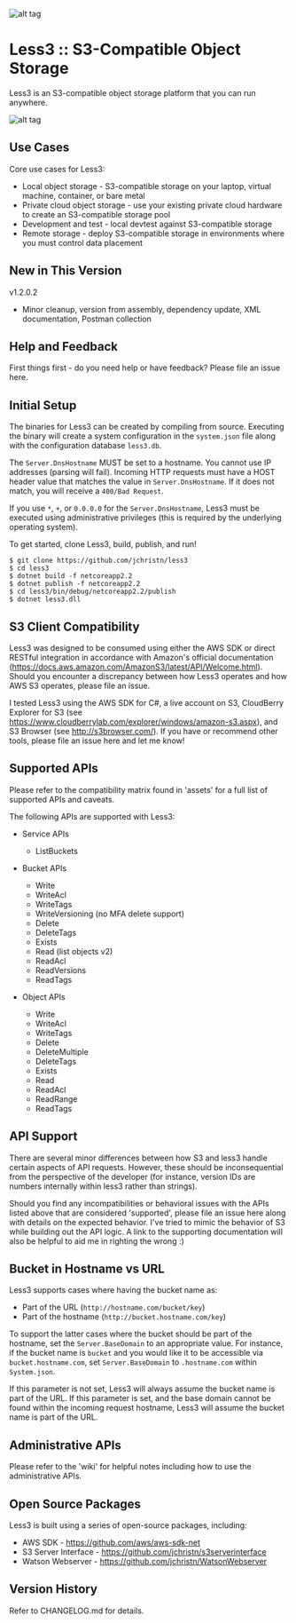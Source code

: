 ![alt tag](https://github.com/jchristn/less3/blob/master/assets/logo.png)

# Less3 :: S3-Compatible Object Storage

Less3 is an S3-compatible object storage platform that you can run anywhere. 

![alt tag](https://github.com/jchristn/less3/blob/master/assets/diagram.png)

## Use Cases

Core use cases for Less3:

- Local object storage - S3-compatible storage on your laptop, virtual machine, container, or bare metal
- Private cloud object storage - use your existing private cloud hardware to create an S3-compatible storage pool
- Development and test - local devtest against S3-compatible storage
- Remote storage - deploy S3-compatible storage in environments where you must control data placement

## New in This Version

v1.2.0.2

- Minor cleanup, version from assembly, dependency update, XML documentation, Postman collection

## Help and Feedback

First things first - do you need help or have feedback?  Please file an issue here. 

## Initial Setup

The binaries for Less3 can be created by compiling from source.  Executing the binary will create a system configuration in the ```system.json``` file along with the configuration database ```less3.db```. 

The ```Server.DnsHostname``` MUST be set to a hostname.  You cannot use IP addresses (parsing will fail).  Incoming HTTP requests must have a HOST header value that matches the value in ```Server.DnsHostname```.  If it does not match, you will receive a ```400/Bad Request```.

If you use ```*```, ```+```, or ```0.0.0.0``` for the ```Server.DnsHostname```, Less3 must be executed using administrative privileges (this is required by the underlying operating system).

To get started, clone Less3, build, publish, and run!

```
$ git clone https://github.com/jchristn/less3
$ cd less3
$ dotnet build -f netcoreapp2.2
$ dotnet publish -f netcoreapp2.2
$ cd less3/bin/debug/netcoreapp2.2/publish
$ dotnet less3.dll
```

## S3 Client Compatibility

Less3 was designed to be consumed using either the AWS SDK or direct RESTful integration in accordance with Amazon's official documentation (https://docs.aws.amazon.com/AmazonS3/latest/API/Welcome.html).  Should you encounter a discrepancy between how Less3 operates and how AWS S3 operates, please file an issue.
 
I tested Less3 using the AWS SDK for C#, a live account on S3, CloudBerry Explorer for S3 (see https://www.cloudberrylab.com/explorer/windows/amazon-s3.aspx), and S3 Browser (see http://s3browser.com/).  If you have or recommend other tools, please file an issue here and let me know!

## Supported APIs

Please refer to the compatibility matrix found in 'assets' for a full list of supported APIs and caveats.

The following APIs are supported with Less3:
- Service APIs
  - ListBuckets

- Bucket APIs
  - Write
  - WriteAcl
  - WriteTags
  - WriteVersioning (no MFA delete support)
  - Delete
  - DeleteTags
  - Exists
  - Read (list objects v2)
  - ReadAcl
  - ReadVersions
  - ReadTags

- Object APIs
  - Write
  - WriteAcl
  - WriteTags
  - Delete
  - DeleteMultiple
  - DeleteTags
  - Exists
  - Read
  - ReadAcl
  - ReadRange
  - ReadTags

## API Support

There are several minor differences between how S3 and less3 handle certain aspects of API requests.  However, these should be inconsequential from the perspective of the developer (for instance, version IDs are numbers internally within less3 rather than strings).  

Should you find any incompatibilities or behavioral issues with the APIs listed above that are considered 'supported', please file an issue here along with details on the expected behavior.  I've tried to mimic the behavior of S3 while building out the API logic.  A link to the supporting documentation will also be helpful to aid me in righting the wrong :)

## Bucket in Hostname vs URL

Less3 supports cases where having the bucket name as:
- Part of the URL (```http://hostname.com/bucket/key```)
- Part of the hostname (```http://bucket.hostname.com/key```)  

To support the latter cases where the bucket should be part of the hostname, set the ```Server.BaseDomain``` to an appropriate value.  For instance, if the bucket name is ```bucket``` and you would like it to be accessible via ```bucket.hostname.com```, set ```Server.BaseDomain``` to ```.hostname.com``` within ```System.json```.

If this parameter is not set, Less3 will always assume the bucket name is part of the URL.  If this parameter is set, and the base domain cannot be found within the incoming request hostname, Less3 will assume the bucket name is part of the URL.

## Administrative APIs

Please refer to the 'wiki' for helpful notes including how to use the administrative APIs.

## Open Source Packages 

Less3 is built using a series of open-source packages, including:

- AWS SDK - https://github.com/aws/aws-sdk-net
- S3 Server Interface - https://github.com/jchristn/s3serverinterface
- Watson Webserver - https://github.com/jchristn/WatsonWebserver

## Version History

Refer to CHANGELOG.md for details.
